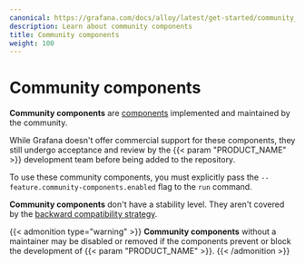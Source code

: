 ```yaml
---
canonical: https://grafana.com/docs/alloy/latest/get-started/community_components/
description: Learn about community components
title: Community components
weight: 100
---
```


# Community components

**Community components** are [components][Components] implemented and maintained by the community.

While Grafana doesn't offer commercial support for these components, they still undergo acceptance and review by the {{< param "PRODUCT_NAME" >}} development team before being added to the repository.

To use these community components, you must explicitly pass the `--feature.community-components.enabled` flag to the `run` command.

**Community components** don't have a stability level. They aren't covered by the [backward compatibility strategy][backward-compatibility].

{{< admonition type="warning" >}}
**Community components** without a maintainer may be disabled or removed if the components prevent or block the development of {{< param "PRODUCT_NAME" >}}.
{{< /admonition >}}

[Components]: ../components/
[backward-compatibility]: ../../introduction/backward-compatibility/
